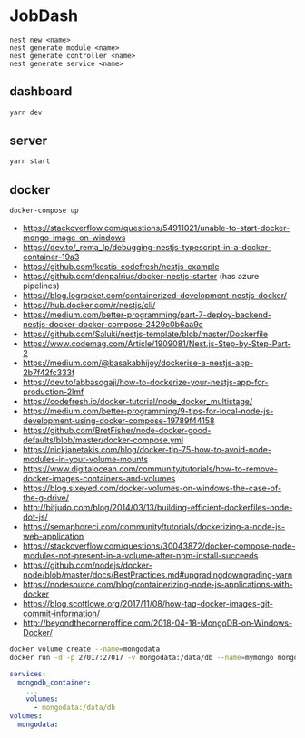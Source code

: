 # JobDash

```
nest new <name>
nest generate module <name>
nest generate controller <name>
nest generate service <name>
```

## dashboard

```bash
yarn dev
```

## server

```bash
yarn start
```

## docker

```bash
docker-compose up
```

- https://stackoverflow.com/questions/54911021/unable-to-start-docker-mongo-image-on-windows
- https://dev.to/_rema_lp/debugging-nestjs-typescript-in-a-docker-container-19a3
- https://github.com/kostis-codefresh/nestjs-example
- https://github.com/denpalrius/docker-nestjs-starter (has azure pipelines)
- https://blog.logrocket.com/containerized-development-nestjs-docker/
- https://hub.docker.com/r/nestjs/cli/
- https://medium.com/better-programming/part-7-deploy-backend-nestjs-docker-docker-compose-2429c0b6aa9c
- https://github.com/Saluki/nestjs-template/blob/master/Dockerfile
- https://www.codemag.com/Article/1909081/Nest.js-Step-by-Step-Part-2
- https://medium.com/@basakabhijoy/dockerise-a-nestjs-app-2b7f42fc333f
- https://dev.to/abbasogaji/how-to-dockerize-your-nestjs-app-for-production-2lmf
- https://codefresh.io/docker-tutorial/node_docker_multistage/
- https://medium.com/better-programming/9-tips-for-local-node-js-development-using-docker-compose-19789f44158
- https://github.com/BretFisher/node-docker-good-defaults/blob/master/docker-compose.yml
- https://nickjanetakis.com/blog/docker-tip-75-how-to-avoid-node-modules-in-your-volume-mounts
- https://www.digitalocean.com/community/tutorials/how-to-remove-docker-images-containers-and-volumes
- https://blog.sixeyed.com/docker-volumes-on-windows-the-case-of-the-g-drive/
- http://bitjudo.com/blog/2014/03/13/building-efficient-dockerfiles-node-dot-js/
- https://semaphoreci.com/community/tutorials/dockerizing-a-node-js-web-application
- https://stackoverflow.com/questions/30043872/docker-compose-node-modules-not-present-in-a-volume-after-npm-install-succeeds
- https://github.com/nodejs/docker-node/blob/master/docs/BestPractices.md#upgradingdowngrading-yarn
- https://nodesource.com/blog/containerizing-node-js-applications-with-docker
- https://blog.scottlowe.org/2017/11/08/how-tag-docker-images-git-commit-information/
- http://beyondthecorneroffice.com/2018-04-18-MongoDB-on-Windows-Docker/

```bash
docker volume create --name=mongodata
docker run -d -p 27017:27017 -v mongodata:/data/db --name=mymongo mongodb:3.3
```

```yml
services:
  mongodb_container:
    ...
    volumes:
      - mongodata:/data/db
volumes:
  mongodata:
```